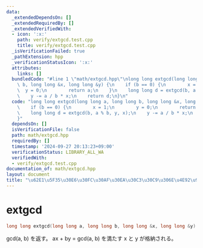 ```yaml
---
data:
  _extendedDependsOn: []
  _extendedRequiredBy: []
  _extendedVerifiedWith:
  - icon: ':x:'
    path: verify/extgcd.test.cpp
    title: verify/extgcd.test.cpp
  _isVerificationFailed: true
  _pathExtension: hpp
  _verificationStatusIcon: ':x:'
  attributes:
    links: []
  bundledCode: "#line 1 \"math/extgcd.hpp\"\nlong long extgcd(long long a, long long\
    \ b, long long &x, long long &y) {\n    if (b == 0) {\n        x = 1;\n      \
    \  y = 0;\n        return a;\n    }\n    long long d = extgcd(b, a % b, y, x);\n\
    \    y -= a / b * x;\n    return d;\n}\n"
  code: "long long extgcd(long long a, long long b, long long &x, long long &y) {\n\
    \    if (b == 0) {\n        x = 1;\n        y = 0;\n        return a;\n    }\n\
    \    long long d = extgcd(b, a % b, y, x);\n    y -= a / b * x;\n    return d;\n\
    }"
  dependsOn: []
  isVerificationFile: false
  path: math/extgcd.hpp
  requiredBy: []
  timestamp: '2024-09-27 20:13:23+09:00'
  verificationStatus: LIBRARY_ALL_WA
  verifiedWith:
  - verify/extgcd.test.cpp
documentation_of: math/extgcd.hpp
layout: document
title: "\u62E1\u5F35\u30E6\u30FC\u30AF\u30EA\u30C3\u30C9\u306E\u4E92\u9664\u6CD5"
---
```


# extgcd

```cpp
long long extgcd(long long a, long long b, long long &x, long long &y)
```

gcd(a, b) を返す。
ax + by = gcd(a, b) を満たす x と y が格納される。